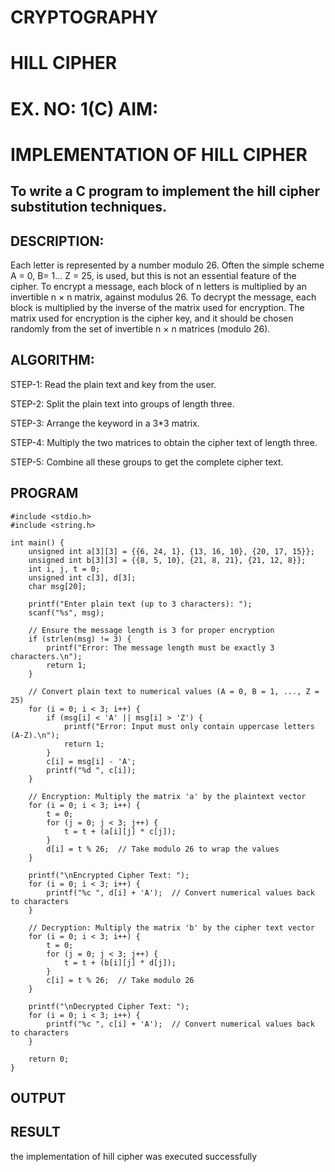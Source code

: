 # CRYPTOGRAPHY
# HILL CIPHER
# EX. NO: 1(C) AIM:
 

# IMPLEMENTATION OF HILL CIPHER
 
## To write a C program to implement the hill cipher substitution techniques.

## DESCRIPTION:

Each letter is represented by a number modulo 26. Often the simple scheme A = 0, B= 1... Z = 25, is used, but this is not an essential feature of the cipher. 
To encrypt a message, each block of n letters is multiplied by an invertible n × n matrix, against modulus 26. 
To decrypt the message, each block is multiplied by the inverse of the matrix used for encryption. 
The matrix used for encryption is the cipher key, and 
it should be chosen randomly from the set of invertible n × n matrices (modulo 26).


## ALGORITHM:

STEP-1: Read the plain text and key from the user. 

STEP-2: Split the plain text into groups of length three.

STEP-3: Arrange the keyword in a 3*3 matrix.

STEP-4: Multiply the two matrices to obtain the cipher text of length three.

STEP-5: Combine all these groups to get the complete cipher text.


## PROGRAM 
```
#include <stdio.h>
#include <string.h>

int main() {
    unsigned int a[3][3] = {{6, 24, 1}, {13, 16, 10}, {20, 17, 15}};
    unsigned int b[3][3] = {{8, 5, 10}, {21, 8, 21}, {21, 12, 8}};
    int i, j, t = 0;
    unsigned int c[3], d[3];
    char msg[20];

    printf("Enter plain text (up to 3 characters): ");
    scanf("%s", msg);

    // Ensure the message length is 3 for proper encryption
    if (strlen(msg) != 3) {
        printf("Error: The message length must be exactly 3 characters.\n");
        return 1;
    }

    // Convert plain text to numerical values (A = 0, B = 1, ..., Z = 25)
    for (i = 0; i < 3; i++) {
        if (msg[i] < 'A' || msg[i] > 'Z') {
            printf("Error: Input must only contain uppercase letters (A-Z).\n");
            return 1;
        }
        c[i] = msg[i] - 'A';
        printf("%d ", c[i]);
    }

    // Encryption: Multiply the matrix 'a' by the plaintext vector
    for (i = 0; i < 3; i++) {
        t = 0;
        for (j = 0; j < 3; j++) {
            t = t + (a[i][j] * c[j]);
        }
        d[i] = t % 26;  // Take modulo 26 to wrap the values
    }

    printf("\nEncrypted Cipher Text: ");
    for (i = 0; i < 3; i++) {
        printf("%c ", d[i] + 'A');  // Convert numerical values back to characters
    }

    // Decryption: Multiply the matrix 'b' by the cipher text vector
    for (i = 0; i < 3; i++) {
        t = 0;
        for (j = 0; j < 3; j++) {
            t = t + (b[i][j] * d[j]);
        }
        c[i] = t % 26;  // Take modulo 26
    }

    printf("\nDecrypted Cipher Text: ");
    for (i = 0; i < 3; i++) {
        printf("%c ", c[i] + 'A');  // Convert numerical values back to characters
    }

    return 0;
}
 ``` 
## OUTPUT


## RESULT

the implementation of hill cipher was executed successfully
